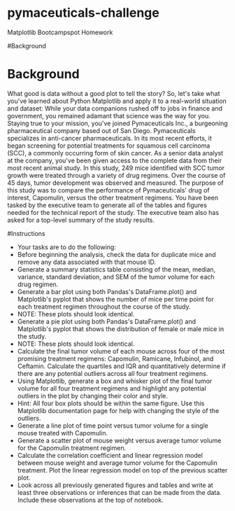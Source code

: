 # pymaceuticals-challenge
Matplotlib Bootcampspot Homework

#Background
# Background
What good is data without a good plot to tell the story?
So, let's take what you've learned about Python Matplotlib and apply it to a real-world situation and dataset:
While your data companions rushed off to jobs in finance and government, you remained adamant that science was the way for you. Staying true to your mission, you've joined Pymaceuticals Inc., a burgeoning pharmaceutical company based out of San Diego. Pymaceuticals specializes in anti-cancer pharmaceuticals. In its most recent efforts, it began screening for potential treatments for squamous cell carcinoma (SCC), a commonly occurring form of skin cancer.
As a senior data analyst at the company, you've been given access to the complete data from their most recent animal study. In this study, 249 mice identified with SCC tumor growth were treated through a variety of drug regimens. Over the course of 45 days, tumor development was observed and measured. The purpose of this study was to compare the performance of Pymaceuticals' drug of interest, Capomulin, versus the other treatment regimens. You have been tasked by the executive team to generate all of the tables and figures needed for the technical report of the study. The executive team also has asked for a top-level summary of the study results.

#Instructions
  - Your tasks are to do the following:
  - Before beginning the analysis, check the data for duplicate mice and remove any data associated with that mouse ID.
  - Generate a summary statistics table consisting of the mean, median, variance, standard deviation, and SEM of the tumor volume for each drug regimen.
  - Generate a bar plot using both Pandas's DataFrame.plot() and Matplotlib's pyplot that shows  the number of mice per time point for each treatment regimen throughout the  course of the study.
  - NOTE: These plots should look identical.
  - Generate a pie plot using both Pandas's DataFrame.plot() and Matplotlib's pyplot that shows the distribution of female or male mice in the study.
  - NOTE: These plots should look identical.
  - Calculate the final tumor volume of each mouse across four of the most promising treatment regimens: Capomulin, Ramicane, Infubinol, and Ceftamin. Calculate the quartiles and IQR and quantitatively determine if there are any potential outliers across all four treatment regimens.
  - Using Matplotlib, generate a box and whisker plot of the final tumor volume for all four treatment regimens and highlight any potential outliers in the plot by changing their color and style.
  - Hint: All four box plots should be within the same figure. Use this Matplotlib documentation page for help with changing the style of the outliers.
  - Generate a line plot of time point versus tumor volume for a single mouse treated with Capomulin.
  - Generate a scatter plot of mouse weight versus average tumor volume for the Capomulin treatment regimen.
  - Calculate the correlation coefficient and linear regression model between mouse weight and average tumor volume for the Capomulin treatment. Plot the linear regression model on top of the previous scatter plot.
  - Look across all previously generated figures and tables and write at least three observations or inferences that can be made from the data. Include these observations at the top of notebook.

